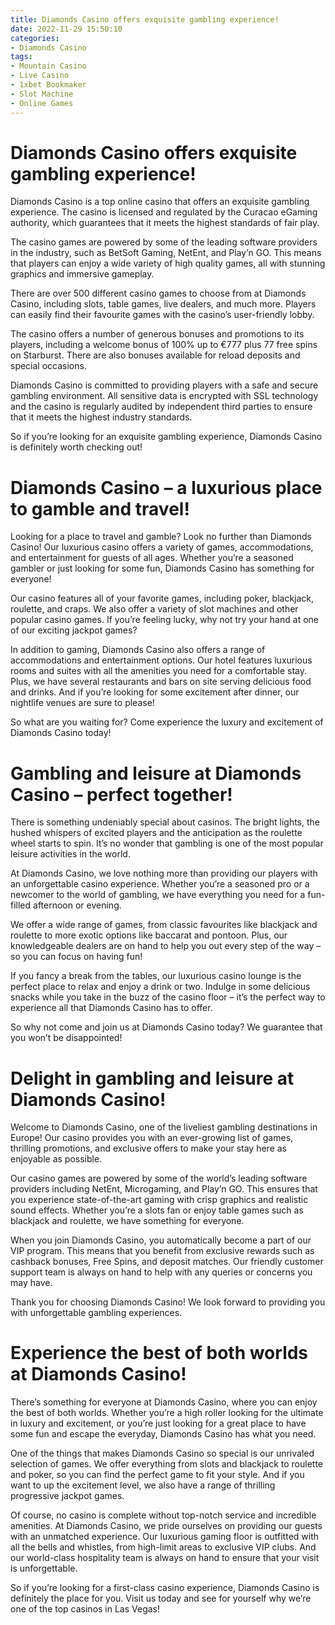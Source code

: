 ```yaml
---
title: Diamonds Casino offers exquisite gambling experience!
date: 2022-11-29 15:50:10
categories:
- Diamonds Casino
tags:
- Mountain Casino
- Live Casino
- 1xbet Bookmaker
- Slot Machine
- Online Games
---
```



#  Diamonds Casino offers exquisite gambling experience!

Diamonds Casino is a top online casino that offers an exquisite gambling experience. The casino is licensed and regulated by the Curacao eGaming authority, which guarantees that it meets the highest standards of fair play.

The casino games are powered by some of the leading software providers in the industry, such as BetSoft Gaming, NetEnt, and Play’n GO. This means that players can enjoy a wide variety of high quality games, all with stunning graphics and immersive gameplay.

There are over 500 different casino games to choose from at Diamonds Casino, including slots, table games, live dealers, and much more. Players can easily find their favourite games with the casino’s user-friendly lobby.

The casino offers a number of generous bonuses and promotions to its players, including a welcome bonus of 100% up to €777 plus 77 free spins on Starburst. There are also bonuses available for reload deposits and special occasions.

Diamonds Casino is committed to providing players with a safe and secure gambling environment. All sensitive data is encrypted with SSL technology and the casino is regularly audited by independent third parties to ensure that it meets the highest industry standards.

So if you’re looking for an exquisite gambling experience, Diamonds Casino is definitely worth checking out!

#  Diamonds Casino – a luxurious place to gamble and travel!

Looking for a place to travel and gamble? Look no further than Diamonds Casino! Our luxurious casino offers a variety of games, accommodations, and entertainment for guests of all ages. Whether you’re a seasoned gambler or just looking for some fun, Diamonds Casino has something for everyone!

Our casino features all of your favorite games, including poker, blackjack, roulette, and craps. We also offer a variety of slot machines and other popular casino games. If you’re feeling lucky, why not try your hand at one of our exciting jackpot games?

In addition to gaming, Diamonds Casino also offers a range of accommodations and entertainment options. Our hotel features luxurious rooms and suites with all the amenities you need for a comfortable stay. Plus, we have several restaurants and bars on site serving delicious food and drinks. And if you’re looking for some excitement after dinner, our nightlife venues are sure to please!

So what are you waiting for? Come experience the luxury and excitement of Diamonds Casino today!

#  Gambling and leisure at Diamonds Casino – perfect together!

There is something undeniably special about casinos. The bright lights, the hushed whispers of excited players and the anticipation as the roulette wheel starts to spin. It’s no wonder that gambling is one of the most popular leisure activities in the world.

At Diamonds Casino, we love nothing more than providing our players with an unforgettable casino experience. Whether you’re a seasoned pro or a newcomer to the world of gambling, we have everything you need for a fun-filled afternoon or evening.

We offer a wide range of games, from classic favourites like blackjack and roulette to more exotic options like baccarat and pontoon. Plus, our knowledgeable dealers are on hand to help you out every step of the way – so you can focus on having fun!

If you fancy a break from the tables, our luxurious casino lounge is the perfect place to relax and enjoy a drink or two. Indulge in some delicious snacks while you take in the buzz of the casino floor – it’s the perfect way to experience all that Diamonds Casino has to offer.

So why not come and join us at Diamonds Casino today? We guarantee that you won’t be disappointed!

#  Delight in gambling and leisure at Diamonds Casino!

Welcome to Diamonds Casino, one of the liveliest gambling destinations in Europe! Our casino provides you with an ever-growing list of games, thrilling promotions, and exclusive offers to make your stay here as enjoyable as possible.

Our casino games are powered by some of the world’s leading software providers including NetEnt, Microgaming, and Play’n GO. This ensures that you experience state-of-the-art gaming with crisp graphics and realistic sound effects. Whether you’re a slots fan or enjoy table games such as blackjack and roulette, we have something for everyone.

When you join Diamonds Casino, you automatically become a part of our VIP program. This means that you benefit from exclusive rewards such as cashback bonuses, Free Spins, and deposit matches. Our friendly customer support team is always on hand to help with any queries or concerns you may have.

Thank you for choosing Diamonds Casino! We look forward to providing you with unforgettable gambling experiences.

#  Experience the best of both worlds at Diamonds Casino!

There’s something for everyone at Diamonds Casino, where you can enjoy the best of both worlds. Whether you’re a high roller looking for the ultimate in luxury and excitement, or you’re just looking for a great place to have some fun and escape the everyday, Diamonds Casino has what you need.

One of the things that makes Diamonds Casino so special is our unrivaled selection of games. We offer everything from slots and blackjack to roulette and poker, so you can find the perfect game to fit your style. And if you want to up the excitement level, we also have a range of thrilling progressive jackpot games.

Of course, no casino is complete without top-notch service and incredible amenities. At Diamonds Casino, we pride ourselves on providing our guests with an unmatched experience. Our luxurious gaming floor is outfitted with all the bells and whistles, from high-limit areas to exclusive VIP clubs. And our world-class hospitality team is always on hand to ensure that your visit is unforgettable.

So if you’re looking for a first-class casino experience, Diamonds Casino is definitely the place for you. Visit us today and see for yourself why we’re one of the top casinos in Las Vegas!